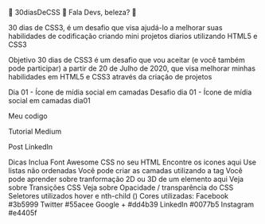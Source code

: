 🚀 30diasDeCSS 🚀
Fala Devs, beleza? 🖖

30 dias de CSS3, é um desafio que visa ajudá-lo a melhorar suas habilidades de codificação criando mini projetos diarios utilizando HTML5 e CSS3

Objetivo
30 dias de CSS3 é um desafio que vou aceitar (e você também pode participar) a partir de 20 de Julho de 2020, que visa melhorar minhas habilidades em HTML5 e CSS3 através da criação de projetos


Dia 01 - Ícone de mídia social em camadas
Desafio dia 01 - Ícone de mídia social em camadas
dia01

Meu codigo

Tutorial Medium

Post LinkedIn

Dicas
Inclua Font Awesome CSS no seu HTML
Encontre os icones aqui
Use listas não ordenadas
Você pode criar as camadas utilizando a tag <span>
Você pode aprender sobre tranformação 2D ou 3D de um elemento aqui
Veja sobre Transições CSS
Veja sobre Opacidade / transparência do CSS
Seletores utilizados hover e nth-child ()
Cores utilizadas: Facebook #3b5999 Twitter #55acee Google + #dd4b39 LinkedIn #0077b5 Instagram #e4405f
